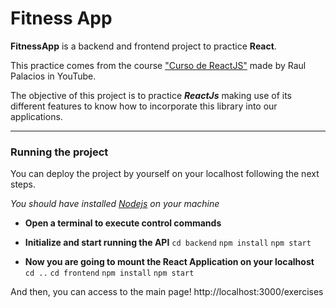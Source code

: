 # Fitness App

**FitnessApp** is a backend and frontend project to practice **React**.

This practice comes from the course ["Curso de ReactJS"](https://www.youtube.com/playlist?list=PLIddmSRJEJ0vEBB6ECegg35IQ-sWjSDdo) made by Raul Palacios in YouTube.

The objective of this project is to practice ***ReactJs*** making use of its different features to know how to incorporate this library into our applications.

***

### Running the project

You can deploy the project by yourself on your localhost following the next steps.

*You should have installed [Nodejs](https://nodejs.org/es/) on your machine*

* **Open a terminal to execute control commands**

* **Initialize and start running the API**
    `cd backend`
    `npm install`
    `npm start`

* **Now you are going to mount the React Application on your localhost**
    `cd ..`
    `cd frontend`
    `npm install`
    `npm start`

And then, you can access to the main page! http://localhost:3000/exercises
